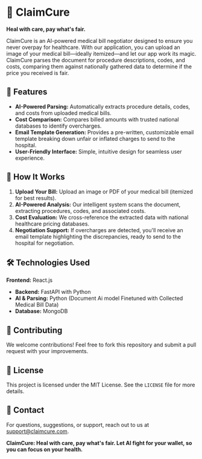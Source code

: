 # 🏥 ClaimCure

**Heal with care, pay what's fair.**

ClaimCure is an AI-powered medical bill negotiator designed to ensure you never overpay for healthcare. With our application, you can upload an image of your medical bill—ideally itemized—and let our app work its magic. ClaimCure parses the document for procedure descriptions, codes, and costs, comparing them against nationally gathered data to determine if the price you received is fair.

## 🚀 Features

- **AI-Powered Parsing:** Automatically extracts procedure details, codes, and costs from uploaded medical bills.
- **Cost Comparison:** Compares billed amounts with trusted national databases to identify overcharges.
- **Email Template Generation:** Provides a pre-written, customizable email template breaking down unfair or inflated charges to send to the hospital.
- **User-Friendly Interface:** Simple, intuitive design for seamless user experience.

## 📸 How It Works

1. **Upload Your Bill:** Upload an image or PDF of your medical bill (itemized for best results).
2. **AI-Powered Analysis:** Our intelligent system scans the document, extracting procedures, codes, and associated costs.
3. **Cost Evaluation:** We cross-reference the extracted data with national healthcare pricing databases.
4. **Negotiation Support:** If overcharges are detected, you'll receive an email template highlighting the discrepancies, ready to send to the hospital for negotiation.



## 🛠️ Technologies Used

**Frontend:** React.js

- **Backend:** FastAPI with Python
- **AI & Parsing:** Python (Document Ai model Finetuned with Collected Medical Bill Data)
- **Database:** MongoDB

## 🤝 Contributing

We welcome contributions! Feel free to fork this repository and submit a pull request with your improvements.

## 📄 License

This project is licensed under the MIT License. See the `LICENSE` file for more details.

## 📧 Contact

For questions, suggestions, or support, reach out to us at [support@claimcure.com](mailto\:support@claimcure.com).

**ClaimCure: Heal with care, pay what's fair. Let AI fight for your wallet, so you can focus on your health.**


